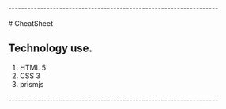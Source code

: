 <p>------------------------------------------------------------------</p>
# CheatSheet 
<h2>Technology use.</h2>
<ol>
  <li>HTML 5</li>
  <li>CSS 3</li>
  <li>prismjs</li>
  </ol>
<p>------------------------------------------------------------------</p>

